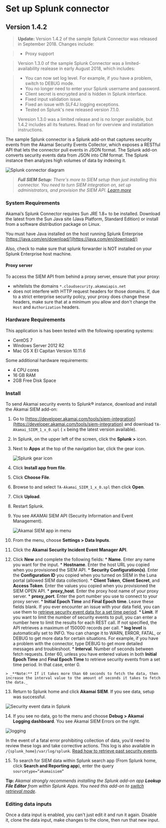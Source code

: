 # Set up Splunk connector 

<h2 id="4">Version 1.4.2</h2><a name="4"></a>

>**Update:** Version 1.4.2 of the sample Splunk Connector was released in September 2018. Changes include:

>*   Proxy support

>Version 1.3.0 of the sample Splunk Connector was a limited-availability realease in early August 2018, which includes:

>*   You can now set log level. For example, if you have a problem, switch to DEBUG mode.
>*   You no longer need to enter your Splunk username and password.
>*   Client secret is encrypted and is hidden in Splunk interface.
>*   Fixed input validation issue.
>*   Fixed an issue with SLF4J logging exceptions.
>*   Tested on Splunk's new released version 7.1.0.
>
>Veresion 1.3.0 was a limited release and is no longer available, but 1.4.2 includes all its features. Read on for overview and installation instructions.


The sample Splunk connector is a Splunk add-on that captures security events from the Akamai Security Events Collector, which exposes a RESTful API that lets the connector pull events in JSON format. The Splunk add-on converts security events data from JSON into CIM format. The Splunk instance then analyzes high volumes of data by indexing it.

![Splunk connector diagram](https://developer.akamai.com/tools/siem-integration/docs/Content/Resources/Images/splunk_diag.png)

> _**Full SIEM Setup:** There's more to SIEM setup than just installing this connector. You need to turn SIEM integration on, set up administrators, and provision the SIEM API.  [Learn more](https://developer.akamai.com/tools/siem-integration/index.html)_ 

### System Requirements

Akamai’s Splunk Connector requires Sun JRE 1.8+ to be installed. Download the  latest from the Sun Java site (Java Platform, Standard Edition) or install from a software distribution package on Linux.

You must have Java installed on the host running Splunk Enterprise [https://java.com/en/download/](https://java.com/en/download/)

Also, check to make sure that splunk forwarder is NOT installed on your Splunk Enterprise host machine.

#### Proxy server

To access the SIEM API from behind a proxy server, ensure that your proxy:

*   whitelists the domains `*.cloudsecurity.akamaiapis.net`
*   does not interfere with HTTP request headers for those domains. If, due to a strict enterprise security policy, your proxy does change these headers, make sure that at a minimum you allow and don't change the `Host` and `Authorization` headers.


### Hardware Requirements

This application is has been tested with the following operating systems:

* CentOS 7
* Windows Server 2012 R2
* Mac OS X El Capitan Version 10.11.6

Some additional hardware requirements:

* 4 CPU cores
* 16 GB RAM
* 2GB Free Disk Space

### Install

To send Akamai security events to Splunk® instance, download and install the Akamai SIEM add-on:

1.  Go to [https://developer.akamai.com/tools/siem-integration](https://developer.akamai.com/tools/siem-integration) and download `TA-Akamai_SIEM_1_x_0.spl` ( `x` being the latest version available).
2.  In Splunk, on the upper left of the screen, click the **Splunk >** icon.
3.  Next to **Apps** at the top of the navigation bar, click the gear icon.

    ![Splunk gear icon](https://developer.akamai.com/tools/siem-integration/docs/Content/Resources/Images/splunk_211x130.png)

4.  Click **Install app from file**.
5.  Click **Choose File**.
6.  Browse to and select `TA-Akamai_SIEM_1_x_0.spl` then click **Open**.
7.  Click **Upload**.
8. Restart Splunk.
8.  You see AKAMAI SIEM API (Security Information and Event Management).

    ![Akamai SIEM app in menu](https://developer.akamai.com/tools/siem-integration/docs/Content/Resources/Images/add-on_in_splunk_165x212.png)

10.  From the menu, choose **Settings > Data Inputs**.
11.  Click the **Akamai Security Incident Event Manager API**.
12.  Click **New** and complete the following fields:
    *   **Name**. Enter any name you want for the input.
    *   **Hostname**. Enter the host URL you copied when you provisioned the SIEM API.
    *   **Security Configuration(s)**. Enter the **Configuration ID** you copied when you turned on SIEM in the Luna portal (allowed SIEM data collection).
    *   **Client Token**, **Client Secret**, and **Access Token**. Enter the values you copied when you provisioned the SIEM OPEN API.
    *   **proxy_host**. Enter the proxy host name of your proxy server.
    *   **proxy_port**. Enter the port number you use to connect to your proxy server.
    *   **Initial Epoch Time** and **Final Epoch time**. Leave these fields blank. If you ever encounter an issue with your data field, you can use them to [retrieve security event data for a set time period](Retrievepastsecurityevents-Splunkconnector.htm).
    *   **Limit**. If you want to limit the number of security events to pull, you can enter a number here to limit the results for each REST call. If not specified, the API retrieves a maximum of 150000 records per call.
    *   **log level** is automatically set to INFO. You can change it to WARN, ERROR, FATAL, or DEBUG to get more data for certain situations. For example, if you have a problem with the connector, type DEBUG to get more detailed messages and troubleshoot.
    *   **Interval**. Number of seconds between fetch requests. Enter 60, unless you have entered values in both **Initial Epoch Time** and **Final Epoch Time** to retrieve security events from a set time period. In that case, enter 0\.

    > _**Note:** If it takes more than 60 seconds to fetch the data, then increase the interval value to the amount of seconds it takes to fetch the data._ 
    
13.  Return to Splunk home and click **Akamai SIEM**.
    If you see data, setup was successful.
    
    
   ![Security event data in Splunk](https://developer.akamai.com/tools/siem-integration/docs/Content/Resources/Images/splunkreports.png)

14.  If you see no data, go to the menu and choose **Debug > Akamai Logging dashboard**.
    You see Akamai SIEM Errors on the right.

   ![logging](https://developer.akamai.com/tools/siem-integration/docs/Content/Resources/Images/Splunklogs.png)

   In the event of a fatal error prohibiting collection of data, you’d need to review these logs and take corrective actions. This log is also available in `/{splunk_home}/var/log/splunk`. [Read how to retrieve past security events](Retrievepastsecurityevents-Splunkconnector.htm).

15.  To search for SIEM data within Splunk search app (From Splunk home, click **Search and Reporting app**), enter the query `sourcetype=”akamaisiem”`

**Tip:** _Akamai strongly recommends installing the Splunk add-on app_ _**Lookup File Editor**_ _from within Splunk Apps. You need this add-on to [switch retrieval mode](Retrievepastsecurityevents-Splunkconnector.htm)._

### Editing data inputs

Once a data input is enabled, you can't just edit it and run it again. Disable it, clone the data input, make changes to the clone, then run that new input.



